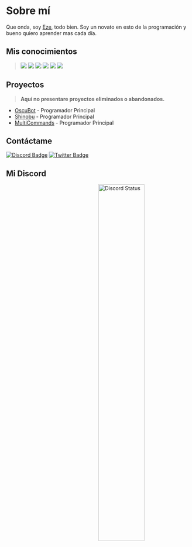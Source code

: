 # Sobre mí
Que onda, soy [Eze](https://twitter.com/ElEtzeee), todo bien. Soy un novato en esto de la programación y bueno quiero aprender mas cada día.
## Mis conocimientos
> <a href="https://javascript.com/"><img src="https://img.icons8.com/color/30/000000/javascript.png"/></a> 
<a href="https://nodejs.org/en/"><img src="https://img.icons8.com/windows/30/4caf50/node-js.png"/></a> 
<a href="https://typescriptlang.org/"><img src="https://img.icons8.com/color/30/000000/typescript.png"/></a> 
<a href="https://git-scm.com/"><img src="https://img.icons8.com/ios-filled/30/f4511e/git.png"/></a> 
<a href="https://www.mongodb.com/"><img src="https://img.icons8.com/color/30/000000/mongodb.png"/></a> 
<a href="https://www.npmjs.com/"><img src="https://img.icons8.com/color/30/000000/npm.png"/></a>
## Proyectos
> **Aquí no presentare proyectos eliminados o abandonados.**
- [OscuBot](https://discord.gg/oscu) - Programador Principal
- [Shinobu](https://discord.com/api/oauth2/authorize?client_id=921562825703436329&permissions=1498343664759&scope=bot) - Programador Principal
- [MultiCommands](https://www.npmjs.com/package/multi-commands-beta) - Programador Principal

## Contáctame
<a href="https://discord.com/users/519634005226815492"><img src="https://img.shields.io/badge/-Discord-000000?style=flat-square&labelColor=000000&logo=discord&logoColor=5568f2&link=https://discord.com/users/461273822360895491" alt="Discord Badge"/></a>
<a href="https://twitter.com/ElEtzeee"><img src="https://img.shields.io/badge/-Twitter-000000?style=flat-square&labelColor=000000&logo=twitter&logoColor=1da1f2&link=https://twitter.com/izakdvlpr" alt="Twitter Badge"/></a>

## Mi Discord
<a href="https://discord.com/users/519634005226815492" target="_blank">
<img width="50%" align="right" alt="Discord Status" src="https://lanyard.cnrad.dev/api/519634005226815492?bg=1f1f1f&borderRadius=5px">
